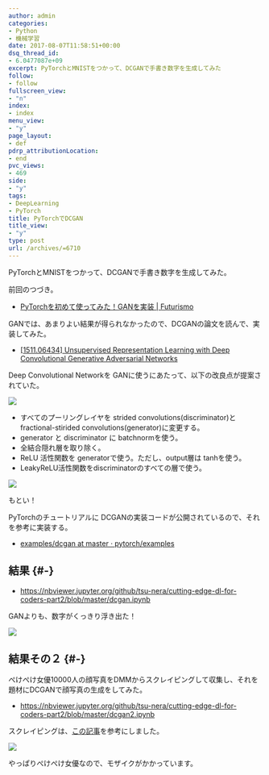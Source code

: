 ```yaml
---
author: admin
categories:
- Python
- 機械学習
date: 2017-08-07T11:58:51+00:00
dsq_thread_id:
- 6.0477087e+09
excerpt: PyTorchとMNISTをつかって、DCGANで手書き数字を生成してみた
follow:
- follow
fullscreen_view:
- "n"
index:
- index
menu_view:
- "y"
page_layout:
- def
pdrp_attributionLocation:
- end
pvc_views:
- 469
side:
- "y"
tags:
- DeepLearning
- PyTorch
title: PyTorchでDCGAN
title_view:
- "y"
type: post
url: /archives/=6710
---
```


PyTorchとMNISTをつかって、DCGANで手書き数字を生成してみた。

前回のつづき。

  * [PyTorchを初めて使ってみた！GANを実装 | Futurismo][1]

GANでは、あまりよい結果が得られなかったので、DCGANの論文を読んで、実装してみた。

  * [[1511.06434] Unsupervised Representation Learning with Deep Convolutional Generative Adversarial Networks][2]

Deep Convolutional Networkを GANに使うにあたって、以下の改良点が提案されていた。

![][3]

  * すべてのプーリングレイヤを strided convolutions(discriminator)と fractional-stirided convolutions(generator)に変更する。
  * generator と discriminator に batchnormを使う。
  * 全結合隠れ層を取り除く。
  * ReLU 活性関数を generatorで使う。ただし、output層は tanhを使う。
  * LeakyReLU活性関数をdiscriminatorのすべての層で使う。

![][4]

もとい！

PyTorchのチュートリアルに DCGANの実装コードが公開されているので、それを参考に実装する。

  * [examples/dcgan at master · pytorch/examples][5]

## 結果 {#-}

  * <https://nbviewer.jupyter.org/github/tsu-nera/cutting-edge-dl-for-coders-part2/blob/master/dcgan.ipynb>

GANよりも、数字がくっきり浮き出た！

![][6]

## 結果その２ {#-}

ぺけぺけ女優10000人の顔写真をDMMからスクレイピングして収集し、それを題材にDCGANで顔写真の生成をしてみた。

  * <https://nbviewer.jupyter.org/github/tsu-nera/cutting-edge-dl-for-coders-part2/blob/master/dcgan2.ipynb>

スクレイピングは、[この記事][7]を参考にしました。

![][8]

やっぱりぺけぺけ女優なので、モザイクがかかっています。

 [1]: https://futurismo.biz/archives/6707
 [2]: https://arxiv.org/abs/1511.06434
 [3]: https://lh3.googleusercontent.com/Zo8gGJ-4S8MSEeSmmsln81A5y9P8IRpi0PCX6udD-xJRB_tA1eioAoDAc0X2tl2tc3PJZCDQ2bkQO2GhJChkMfjfvywV7TaieAtTgAJPviknVFJ0n2F2faqnceqAsuir91RytVJmz80bwrwuY70lYmLQcGFaHR-gVB7N5RzaEF6LEyyEfTbNoTkzv7ctGzcdh0s4VjhhDS2juWEa9R_pjO4DGGJqoRyigTtRZ1t2WLTS-FlzM29ig9p1T-qpX9rukiuRZff6G759x3KuFz7A37YoKOVni_E9LaXEN9yowoNmv0vieRqI92XM20DfgY8EwOapNNdEt4RnseYQT6uCAvi4YPg2bGvfz7yhv1hJlAg9ir94lIH0jQ9zGVBiCgbzo_PwDnSX9R28Iw4nnTMipgwyOjeQNG5n10iEIaDiTiGV3s4KnFtBag69i0BHVyYDMy5WtXDWTawvAf5Lcdluip1cDup8DmffB4Vg5lCq8mW7LOFYnfEEsSBYP203J0wUuRykbpmaEpvbZ96zMkZeQba-bxE2qL9whMzXF6itQDtn78H-F_7oqEeVjbXTS-nCfUWJvV-jbe1lOfOaG0p01uQWS4MCaknV4lgedAaFeluiIfCWZD6a7tSV=w807-h208-no
 [4]: https://lh3.googleusercontent.com/wnEv2iOCn_vr2WKOs90Z2ysBCwrrl0BJCK-UQ1_QKw8XudOTT1lP6wBXWcVOFxmK3nZ7uTpywjFWUAXH1g60V9h6qn4HS1PN_JasASoPrUGIjvHUCLfnybxktBD7tlzAEMFo-If5KzuBYcSgAWDAcpAbe7sKy2Okgr4hg7uJD4PhR1L9QOfc4zBzBmEv6tM57eyz4Bc79j4EIC-BQ52f1dR0_c2difVpsXcpwOu4uLaU43MaPdB-2-HkrTKzgJYozU0BLJPiX4UFuoXuikG7deAy5Y8aSBDdynSQN7D410JuRzIe2OqQcVkErYdOvQzR9ZE9i1xuZLinkKiscN20H-kEs4E_oRFMJHgGakQDMcmsK3YTCQ9jUxPZ8zb7-XCgct5AfMLO-D2sAgLYfdKVAH2SYknbTlgCeyeu2_JxzwEnPEbhNPJnqu05yhkk4Q_QB9ocnDqqNJU4Tr-MOQCyX7m4stbp5266fAnOVQxhUrq2voYhqo4tG7edPToXwKBbnmiRZz7TPuNvLPeoUPx8hswGtzxA7MqNgfsOVxTofuwHRnCfi0AzpP0bs08K8bm0sjVIlnFlb90PtNjmGdMJbkeLzcUXmKRCaqLRvb9A_YAVCZJ8sXz-XbA0=w805-h350-no
 [5]: https://github.com/pytorch/examples/tree/master/dcgan
 [6]: https://lh3.googleusercontent.com/PGHbgInPJ3q5Evw468oFntICg3RRexc6DmGDx4rmtyGDbSEQtQICrAQol1G-RJezs2GGKQc4vOsy0OEhxIkIBQZ-XRMvmt1hWFUM3wy3WFA9-SyP-00Q9FtVPabjLgyYFj54Ddpt-gnKRTVl0o7JvEz-bc-gGws_ATtRR7PQkDu9IOFPmVs_T0uMX87rUPsRf7T5DB8QF0IfW5BEqdYcEpfWyx1zlmJwrvextfopNlcO6c9nQ-UxN6jNWoTc9Y-epPpq7eOYBMYz1kspCciSbmzZOGC-6Z9N1W0jc1auEll_o4Y73Vq28tkQ3TunvUHX31y7dIdZf-NuRaprqfqTO4ClDoxCao_V81wKSqU5FJcvjIrhwPFIBG5SXmIsPXrvhB5_qIblQKCx-Zi7ZY_mDUYNoAnbEi59af4m8cjI0tTT1kYCiV7SrAj45uDhk3sDZmqY5CTB0L3XcvIMhquGRMrRTprHX13e80tRatErMAvZQwj7S2tN5gj-wRluPpD-BPGKbfP-IjSZMvNMg-PwPIvrTbXTCMBwdGPbrEHCLHgVz3eGLUVPvuBHrKQzVP9rGE7IdbxXWC0p1xyM1H-gnscWyTAZ57LDD9Fu9rBnp7ELGlfWm9R6QdZC=w261-h252-no
 [7]: http://aa-deb.hatenablog.com/entry/2015/12/02/hog%25e7%2589%25b9%25e5%25be%25b4%25e9%2587%258f%25e3%2581%25a8%25e4%25b8%25bb%25e6%2588%2590%25e5%2588%2586%25e5%2588%2586%25e6%259e%2590%25e3%2582%2592%25e7%2594%25a8%25e3%2581%2584%25e3%2581%25a6av%25
 [8]: https://lh3.googleusercontent.com/-tOU8wCSYsPKTy8-J27WUSEUV8qrq3OFKpNQAh-b70aATBzfhJcpdbZUCte_Vumuqs5__LEd3vuHqa7qEd0Drj3bJelBLQF9SGIL3DFBhN6LQ_Dr3_HBpAZW-LF14YtDmtgQdFWB9_lrZvWvd6H_jIchu-gCXz5NLzrd4LoDthqHv9WXhrdlSX3tEp-WqtKF6KEVXL4W7udmJdEKR8z1ld1ihCkCCOFjNyKdobVneTVtHqqXTGKaluVK1XpVeICyIb3gFx2zzsxGCEyvdQR28F2V1oifFD4pYfWSQRAe_Z7DU83sxPbJut1MYLpCWNNvTdilPhmdFvcVEJJYy1O8yxz17L-G20Hx6hvWAgjJwcxxgGWsnC4Gxf-wKGmcQ2CR8S4irs2F8Fi-j7wZbCIQiKVGnQyOL_19al2aOJrIJMWy87uI_6WAj3HT8uxgbcGesW4sm749CrIZT5ne3g-npWftNNyaiZ_jbZt3qnq4mazmBuOcY6W0TVEHbJA6YgCqLQe_H_eVR7h_5g8GFr-YgWvm6ybFyvODcds5QEyjnlMfItnmrsDUugq9SrgVrABaRef1JHBW8XF9jUb5oAhjY6EXRI8ThrAeN8kz8SLOsmeY41rJtICX2Cry=w261-h252-no